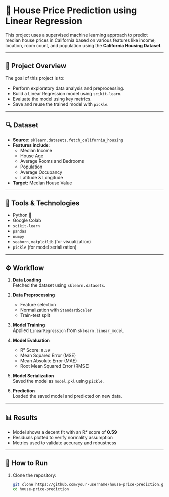 # 🏡 House Price Prediction using Linear Regression

This project uses a supervised machine learning approach to predict median house prices in California based on various features like income, location, room count, and population using the **California Housing Dataset**.

---

## 📌 Project Overview

The goal of this project is to:
- Perform exploratory data analysis and preprocessing.
- Build a Linear Regression model using `scikit-learn`.
- Evaluate the model using key metrics.
- Save and reuse the trained model with `pickle`.

---

## 🔍 Dataset

- **Source:** `sklearn.datasets.fetch_california_housing`
- **Features include:**
  - Median Income
  - House Age
  - Average Rooms and Bedrooms
  - Population
  - Average Occupancy
  - Latitude & Longitude
- **Target:** Median House Value

---

## 🧰 Tools & Technologies

- Python 🐍
- Google Colab
- `scikit-learn`
- `pandas`
- `numpy`
- `seaborn`, `matplotlib` (for visualization)
- `pickle` (for model serialization)

---

## ⚙️ Workflow

1. **Data Loading**  
   Fetched the dataset using `sklearn.datasets`.

2. **Data Preprocessing**  
   - Feature selection  
   - Normalization with `StandardScaler`  
   - Train-test split

3. **Model Training**  
   Applied `LinearRegression` from `sklearn.linear_model`.

4. **Model Evaluation**  
   - R² Score: `0.59`  
   - Mean Squared Error (MSE)  
   - Mean Absolute Error (MAE)  
   - Root Mean Squared Error (RMSE)

5. **Model Serialization**  
   Saved the model as `model.pkl` using `pickle`.

6. **Prediction**  
   Loaded the saved model and predicted on new data.

---

## 📊 Results

- Model shows a decent fit with an R² score of **0.59**
- Residuals plotted to verify normality assumption
- Metrics used to validate accuracy and robustness

---

## 🚀 How to Run

1. Clone the repository:
   ```bash
   git clone https://github.com/your-username/house-price-prediction.git
   cd house-price-prediction

